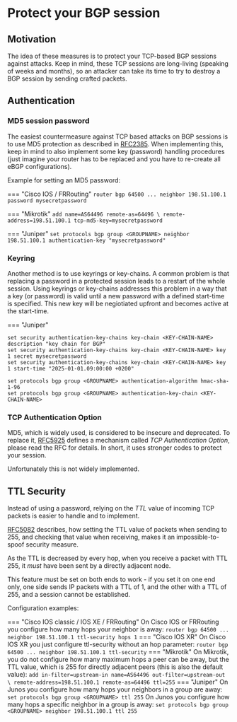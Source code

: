 # Protect your BGP session

## Motivation

The idea of these measures is to protect your TCP-based BGP sessions against attacks. Keep in mind, these TCP sessions are long-living (speaking of weeks and months), so an attacker can take its time to try to destroy a BGP session by sending crafted packets.

## Authentication

### MD5 session password

The easiest countermeasure against TCP based attacks on BGP sessions is to use  MD5 protection as described in
[RFC2385](https://www.rfc-editor.org/rfc/rfc2385.html).
When implementing this, keep in mind to also implement some key (password) handling procedures (just imagine your router has to be replaced and you have to re-create all eBGP configurations).

Example for setting an MD5 password:

=== "Cisco IOS / FRRouting"
    ```
    router bgp 64500
    ...
    neighbor 198.51.100.1 password mysecretpassword
    ```

=== "Mikrotik"
    ```
    add name=AS64496 remote-as=64496 \
        remote-address=198.51.100.1 tcp-md5-key=mysecretpassword
    ```

=== "Juniper"
    ```
    set protocols bgp group <GROUPNAME> neighbor 198.51.100.1 authentication-key "mysecretpassword"
    ```

### Keyring

Another method is to use keyrings or key-chains. A common problem is that replacing a password in a protected session leads to a restart of the whole session.
Using keyrings or key-chains addresses this problem in a way that a key (or password) is valid until a new password with a defined start-time is specified.
This new key will be negiotiated upfront and becomes active at the start-time.

=== "Juniper"
   ```
   set security authentication-key-chains key-chain <KEY-CHAIN-NAME> description "key chain for BGP"
   set security authentication-key-chains key-chain <KEY-CHAIN-NAME> key 1 secret mysecretpassword
   set security authentication-key-chains key-chain <KEY-CHAIN-NAME> key 1 start-time "2025-01-01.09:00:00 +0200"

   set protocols bgp group <GROUPNAME> authentication-algorithm hmac-sha-1-96
   set protocols bgp group <GROUPNAME> authentication-key-chain <KEY-CHAIN-NAME>
   ```

### TCP Authentication Option

MD5, which is widely used, is considered to be insecure and deprecated. To replace it,
[RFC5925](https://www.rfc-editor.org/rfc/rfc5925.html)
defines a mechanism called *TCP Authentication Option*, please read the RFC for details. In short, it uses stronger codes to protect your session.

Unfortunately this is not widely implemented.

## TTL Security

Instead of using a password, relying on the *TTL* value of incoming TCP packets is easier to handle and to implement.
 
[RFC5082](https://www.rfc-editor.org/rfc/rfc5082) describes, how setting the TTL value of packets when sending to 255, and checking that value when receiving, makes it an impossible-to-spoof security measure.

As the TTL is decreased by every hop, when you receive a packet with TTL 255, it *must* have been sent by a directly adjacent node.

This feature must be set on both ends to work - if you set it on one end only, one side sends IP packets with a TTL of 1, and the other with a TTL of 255, and a session cannot be established.

Configuration examples:

=== "Cisco IOS classic / IOS XE / FRRouting"
    On Cisco IOS or FRRouting you configure how many hops your neighbor is away:
    ```
    router bgp 64500
    ...
    neighbor 198.51.100.1 ttl-security hops 1
    ```
=== "Cisco IOS XR"
    On Cisco IOS XR you just configure ttl-security without an hop parameter:
    ```
    router bgp 64500
    ...
    neighbor 198.51.100.1 ttl-security
    ```
=== "Mikrotik"
    On Mikrotik, you do not configure how many maximum hops a peer can be away, but the TTL value, which is 255 for directly adjacent peers (this is also the default value):
    ```
    add in-filter=upstream-in name=AS64496 out-filter=upstream-out \
        remote-address=198.51.100.1 remote-as=64496 ttl=255
    ```
=== "Juniper"
    On Junos you configure how many hops your neighbors in a group are away:
    ```
    set protocols bgp group <GROUPNAME> ttl 255
    ```
    On Junos you configure how many hops a specific neighbor in a group is away:
    ```
    set protocols bgp group <GROUPNAME> neighbor 198.51.100.1 ttl 255
    ```
